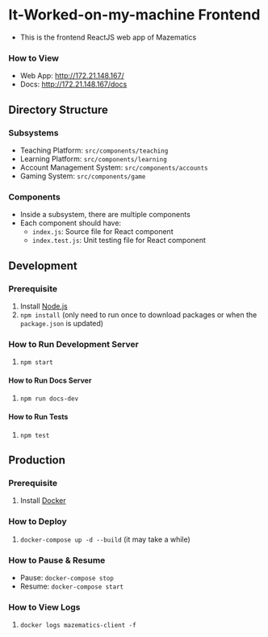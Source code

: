 # It-Worked-on-my-machine Frontend
- This is the frontend ReactJS web app of Mazematics

### How to View
- Web App: http://172.21.148.167/
- Docs: http://172.21.148.167/docs

## Directory Structure
### Subsystems
- Teaching Platform: `src/components/teaching`
- Learning Platform: `src/components/learning`
- Account Management System: `src/components/accounts`
- Gaming System: `src/components/game`

### Components
- Inside a subsystem, there are multiple components
- Each component should have:
    - `index.js`: Source file for React component
    - `index.test.js`: Unit testing file for React component

## Development
### Prerequisite
1. Install [Node.js](https://nodejs.org/en/)
2. `npm install` (only need to run once to download packages or when the `package.json` is updated)

### How to Run Development Server
1. `npm start`

#### How to Run Docs Server
1. `npm run docs-dev`

#### How to Run Tests
1. `npm test`

## Production
### Prerequisite
1. Install [Docker](https://www.docker.com/)

### How to Deploy
1. `docker-compose up -d --build` (it may take a while)

### How to Pause & Resume
- Pause: `docker-compose stop`
- Resume: `docker-compose start`

### How to View Logs
1. `docker logs mazematics-client -f`